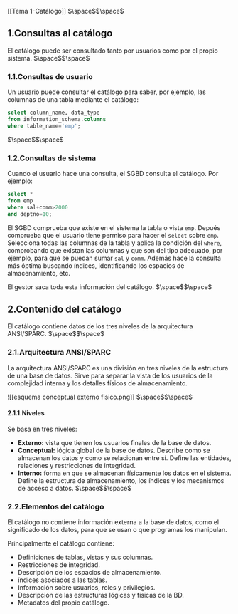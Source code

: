 [[Tema 1-Catálogo]]
$\space$$\space$
## 1.Consultas al catálogo
El catálogo puede ser consultado tanto por usuarios como por el propio sistema.
$\space$$\space$
### 1.1.Consultas de usuario
Un usuario puede consultar el catálogo para saber, por ejemplo, las columnas de una tabla mediante el catálogo:

```sql
select column_name, data_type
from information_schema.columns
where table_name='emp';
```
$\space$$\space$
### 1.2.Consultas de sistema
Cuando el usuario hace una consulta, el SGBD consulta el catálogo. Por ejemplo:

```sql
select *
from emp
where sal+comm>2000
and deptno=10;
```

El SGBD comprueba que existe en el sistema la tabla o vista `emp`. Depués comprueba que el usuario tiene permiso para hacer el `select` sobre `emp`. Selecciona todas las columnas de la tabla y aplica la condición del `where`, comprobando que existan las columnas y que son del tipo adecuado, por ejemplo, para que se puedan sumar `sal` y `comm`. Además hace la consulta más óptima buscando índices, identificando los espacios de almacenamiento, etc. 

El gestor saca toda esta información del catálogo.
$\space$$\space$
## 2.Contenido del catálogo
El catálogo contiene datos de los tres niveles de la arquitectura ANSI/SPARC.
$\space$$\space$
### 2.1.Arquitectura ANSI/SPARC
La arquitectura ANSI/SPARC es una división en tres niveles de la estructura de una base de datos. Sirve para separar la vista de los usuarios de la complejidad interna y los detalles físicos de almacenamiento.

![[esquema conceptual externo fisico.png]]
$\space$$\space$
#### 2.1.1.Niveles
Se basa en tres niveles:
+ **Externo:** vista que tienen los usuarios finales de la base de datos.
+ **Conceptual:** lógica global de la base de datos. Describe como se almacenan los datos y como se relacionan entre sí. Define las entidades, relaciones y restricciones de integridad.
+ **Interno:** forma en que se almacenan físicamente los datos en el sistema. Define la estructura de almacenamiento, los índices y los mecanismos de acceso a datos.
$\space$$\space$
### 2.2.Elementos del catálogo
El catálogo no contiene información externa a la base de datos, como el significado de los datos, para que se usan o que programas los manipulan.

Principalmente el catálogo contiene:
+ Definiciones de tablas, vistas y sus columnas.
+ Restricciones de integridad.
+ Descripción de los espacios de almacenamiento.
+ índices asociados a las tablas.
+ Información sobre usuarios, roles y privilegios.
+ Descripción de las estructuras lógicas y físicas de la BD.
+ Metadatos del propio catálogo.

